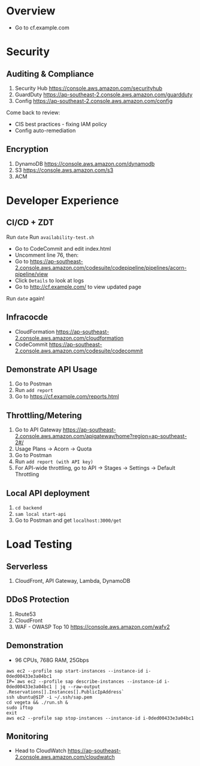 # Overview #

 * Go to cf.example.com

# Security #

## Auditing & Compliance ##

1. Security Hub https://console.aws.amazon.com/securityhub
1. GuardDuty https://ap-southeast-2.console.aws.amazon.com/guardduty
1. Config https://ap-southeast-2.console.aws.amazon.com/config

Come back to review:
 * CIS best practices - fixing IAM policy
 * Config auto-remediation

## Encryption ##

1. DynamoDB https://console.aws.amazon.com/dynamodb
1. S3 https://console.aws.amazon.com/s3
1. ACM

# Developer Experience #

## CI/CD + ZDT ##

Run `date`
Run `availability-test.sh`
 * Go to CodeCommit and edit index.html
 * Uncomment line 76, then:
 * Go to https://ap-southeast-2.console.aws.amazon.com/codesuite/codepipeline/pipelines/acorn-pipeline/view
 * Click `Details` to look at logs
 * Go to http://cf.example.com/ to view updated page

Run `date` again!

## Infracocde ##

 * CloudFormation https://ap-southeast-2.console.aws.amazon.com/cloudformation
 * CodeCommit https://ap-southeast-2.console.aws.amazon.com/codesuite/codecommit

## Demonstrate API Usage ##

1. Go to Postman
1. Run `add report`
1. Go to https://cf.example.com/reports.html

## Throttling/Metering ##

1. Go to API Gateway https://ap-southeast-2.console.aws.amazon.com/apigateway/home?region=ap-southeast-2#/
1. Usage Plans -> Acorn -> Quota
1. Go to Postman
1. Run `add report (with API key)`
1. For API-wide throttling, go to API -> Stages -> Settings -> Default Throttling

## Local API deployment ##

1. `cd backend`
1. `sam local start-api`
1. Go to Postman and get `localhost:3000/get`

# Load Testing #

## Serverless ##

1. CloudFront, API Gateway, Lambda, DynamoDB

## DDoS Protection
1. Route53
1. CloudFront
1. WAF - OWASP Top 10 https://console.aws.amazon.com/wafv2

## Demonstration ##

 * 96 CPUs, 768G RAM, 25Gbps

```
aws ec2 --profile sap start-instances --instance-id i-0ded00433e3a04bc1
IP=`aws ec2 --profile sap describe-instances --instance-id i-0ded00433e3a04bc1 | jq --raw-output .Reservations[].Instances[].PublicIpAddress`
ssh ubuntu@$IP -i ~/.ssh/sap.pem
cd vegeta && ./run.sh &
sudo iftop
exit
aws ec2 --profile sap stop-instances --instance-id i-0ded00433e3a04bc1
```

## Monitoring ##

 * Head to CloudWatch https://ap-southeast-2.console.aws.amazon.com/cloudwatch
